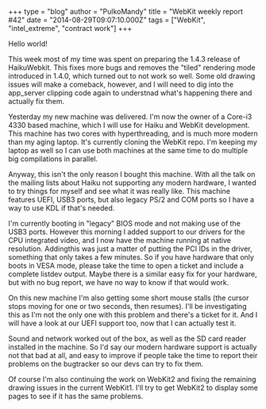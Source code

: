 +++
type = "blog"
author = "PulkoMandy"
title = "WebKit weekly report #42"
date = "2014-08-29T09:07:10.000Z"
tags = ["WebKit", "intel_extreme", "contract work"]
+++

Hello world!

This week most of my time was spent on preparing the 1.4.3 release of HaikuWebkit. This fixes more bugs and removes the "tiled" rendering mode introduced in 1.4.0, which turned out to not work so well. Some old drawing issues will make a comeback, however, and I will need to dig into the app_server clipping code again to understnad what's happening there and actually fix them.
<!--break-->
Yesterday my new machine was delivered. I'm now the owner of a Core-i3 4330 based machine, which I will use for Haiku and WebKit development. This machine has two cores with hyperthreading, and is much more modern than my aging laptop. It's currently cloning the WebKit repo. I'm keeping my laptop as well so I can use both machines at the same time to do multiple big compilations in parallel.

Anyway, this isn't the only reason I bought this machine. With all the talk on the mailing lists about Haiku not supporting any modern hardware, I wanted to try things for myself and see what it was really like. This machine features UEFI, USB3 ports, but also legacy PS/2 and COM ports so I have a way to use KDL if that's needed.

I'm currently booting in "legacy" BIOS mode and not making use of the USB3 ports. However this morning I added support to our drivers for the CPU integrated video, and I now have the machine running at native resolution. Addingthis was just a matter of putting the PCI IDs in the driver, something that only takes a few minutes. So if you have hardware that only boots in VESA mode, please take the time to open a ticket and include a complete listdev output. Maybe there is a similar easy fix for your hardware, but with no bug report, we have no way to know if that would work.

On this new machine I'm also getting some short mouse stalls (the cursor stops moving for one or two seconds, then resumes). I'll be investigating this as I'm not the only one with this problem and there's a ticket for it. And I will have a look at our UEFI support too, now that I can actually test it.

Sound and network worked out of the box, as well as the SD card reader installed in the machine. So I'd say our modern hardware support is actually not that bad at all, and easy to improve if people take the time to report their problems on the bugtracker so our devs can try to fix them.

Of course I'm also continuing the work on WebKit2 and fixing the remaining drawing issues in the current WebKit1. I'll try to get WebKit2 to display some pages to see if it has the same problems.